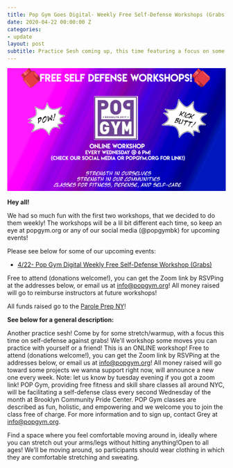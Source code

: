 ```yaml
---
title: Pop Gym Goes Digital- Weekly Free Self-Defense Workshops (Grabs)
date: 2020-04-22 00:00:00 Z
categories:
- update
layout: post
subtitle: Practice Sesh coming up, this time featuring a focus on some self-defense against grabs!
---
```


![Pop Gym Online](/assets/weeklyworkshop.jpg)


**Hey all!**

We had so much fun with the first two workshops, that we decided to do them weekly! The workshops will be a lil bit different each time, so keep an eye at popgym.org or any of our social media (@popgymbk) for upcoming events!

Please see below for some of our upcoming events:

* [4/22- Pop Gym Digital Weekly Free Self-Defense Workshop (Grabs)](https://withfriends.co/event/4530148/online_self_defense_workshop_grabs)

Free to attend (donations welcome!), you can get the Zoom link by RSVPing at the addresses below, or email us at info@popgym.org! All money raised will go to reimburse instructors at future workshops!

All funds raised go to the [Parole Prep NY](https://www.paroleprepny.org/)!

**See below for a general description:**
 
Another practice sesh! Come by for some stretch/warmup, with a focus this time on self-defense against grabs! We'll workshop some moves you can practice with yourself or a friend!
This is an ONLINE workshop! Free to attend (donations welcome!), you can get the Zoom link by RSVPing at the addresses below, or email us at info@popgym.org! All money raised will go toward some projects we wanna support right now, will announce a new one every week.
Note: let us know by tuesday evening if you got a zoom link!
POP Gym, providing free fitness and skill share classes all around NYC, will be facilitating a self-defense class every second Wednesday of the month at Brooklyn Community Pride Center. POP Gym classes are described as fun, holistic, and empowering and we welcome you to join the class free of charge. For more information and to sign up, contact Grey at info@popgym.org.

Find a space where you feel comfortable moving around in, ideally where you can stretch out your arms/legs without hitting anything!Open to all ages! We’ll be moving around, so participants should wear clothing in which they are comfortable stretching and sweating.
       
